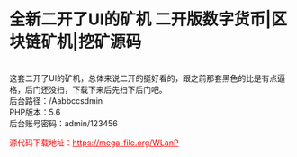 # 全新二开了UI的矿机 二开版数字货币|区块链矿机|挖矿源码

<br>这套二开了UI的矿机，总体来说二开的挺好看的，跟之前那套黑色的比是有点逼格，后门还没扫，下载下来后先扫下后门吧。<br>后台路径：/Aabbccsdmin<br>PHP版本：5.6<br>后台账号密码：admin/123456<br>


<p style="color: red;">源代码下载地址：<a href="https://mega-file.org/WLanP" style="color: red;">https://mega-file.org/WLanP</a></p>